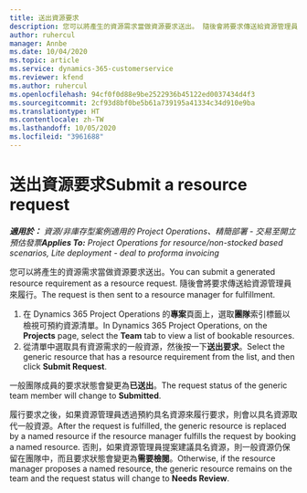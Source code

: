 ```yaml
---
title: 送出資源要求
description: 您可以將產生的資源需求當做資源要求送出。 隨後會將要求傳送給資源管理員來履行。
author: ruhercul
manager: Annbe
ms.date: 10/04/2020
ms.topic: article
ms.service: dynamics-365-customerservice
ms.reviewer: kfend
ms.author: ruhercul
ms.openlocfilehash: 94cf0f0d88e9be2522936b45122ed0037434d4f3
ms.sourcegitcommit: 2cf93d8bf0be5b61a739195a41334c34d910e9ba
ms.translationtype: HT
ms.contentlocale: zh-TW
ms.lasthandoff: 10/05/2020
ms.locfileid: "3961688"
---
```

# <a name="submit-a-resource-request"></a><span data-ttu-id="88b3d-104">送出資源要求</span><span class="sxs-lookup"><span data-stu-id="88b3d-104">Submit a resource request</span></span>

<span data-ttu-id="88b3d-105">_**適用於：** 資源/非庫存型案例適用的 Project Operations、精簡部署 - 交易至開立預估發票_</span><span class="sxs-lookup"><span data-stu-id="88b3d-105">_**Applies To:** Project Operations for resource/non-stocked based scenarios, Lite deployment - deal to proforma invoicing_</span></span>

<span data-ttu-id="88b3d-106">您可以將產生的資源需求當做資源要求送出。</span><span class="sxs-lookup"><span data-stu-id="88b3d-106">You can submit a generated resource requirement as a resource request.</span></span> <span data-ttu-id="88b3d-107">隨後會將要求傳送給資源管理員來履行。</span><span class="sxs-lookup"><span data-stu-id="88b3d-107">The request is then sent to a resource manager for fulfillment.</span></span>

1. <span data-ttu-id="88b3d-108">在 Dynamics 365 Project Operations 的**專案**頁面上，選取**團隊**索引標籤以檢視可預約資源清單。</span><span class="sxs-lookup"><span data-stu-id="88b3d-108">In Dynamics 365 Project Operations, on the **Projects** page, select the **Team** tab to view a list of bookable resources.</span></span> 
2. <span data-ttu-id="88b3d-109">從清單中選取具有資源需求的一般資源，然後按一下**送出要求**。</span><span class="sxs-lookup"><span data-stu-id="88b3d-109">Select the generic resource that has a resource requirement from the list, and then click **Submit Request**.</span></span>

<span data-ttu-id="88b3d-110">一般團隊成員的要求狀態會變更為**已送出**。</span><span class="sxs-lookup"><span data-stu-id="88b3d-110">The request status of the generic team member will change to **Submitted**.</span></span>

<span data-ttu-id="88b3d-111">履行要求之後，如果資源管理員透過預約具名資源來履行要求，則會以具名資源取代一般資源。</span><span class="sxs-lookup"><span data-stu-id="88b3d-111">After the request is fulfilled, the generic resource is replaced by a named resource if the resource manager fulfills the request by booking a named resource.</span></span> <span data-ttu-id="88b3d-112">否則，如果資源管理員提案建議具名資源，則一般資源仍保留在團隊中，而且要求狀態會變更為**需要檢閱**。</span><span class="sxs-lookup"><span data-stu-id="88b3d-112">Otherwise, if the resource manager proposes a named resource, the generic resource remains on the team and the request status will change to **Needs Review**.</span></span>
